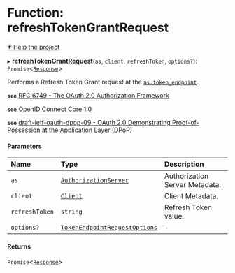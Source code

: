 # Function: refreshTokenGrantRequest

[💗 Help the project](https://github.com/sponsors/panva)

▸ **refreshTokenGrantRequest**(`as`, `client`, `refreshToken`, `options?`): `Promise`<[`Response`]( https://developer.mozilla.org/en-US/docs/Web/API/Response )\>

Performs a Refresh Token Grant request at the
[`as.token_endpoint`](../interfaces/AuthorizationServer.md#token_endpoint).

**`see`** [RFC 6749 - The OAuth 2.0 Authorization Framework](https://www.rfc-editor.org/rfc/rfc6749.html#section-6)

**`see`** [OpenID Connect Core 1.0](https://openid.net/specs/openid-connect-core-1_0.html#RefreshTokens)

**`see`** [draft-ietf-oauth-dpop-09 - OAuth 2.0 Demonstrating Proof-of-Possession at the Application Layer (DPoP)](https://www.ietf.org/archive/id/draft-ietf-oauth-dpop-09.html#name-dpop-access-token-request)

#### Parameters

| Name | Type | Description |
| :------ | :------ | :------ |
| `as` | [`AuthorizationServer`](../interfaces/AuthorizationServer.md) | Authorization Server Metadata. |
| `client` | [`Client`](../interfaces/Client.md) | Client Metadata. |
| `refreshToken` | `string` | Refresh Token value. |
| `options?` | [`TokenEndpointRequestOptions`](../interfaces/TokenEndpointRequestOptions.md) | - |

#### Returns

`Promise`<[`Response`]( https://developer.mozilla.org/en-US/docs/Web/API/Response )\>
